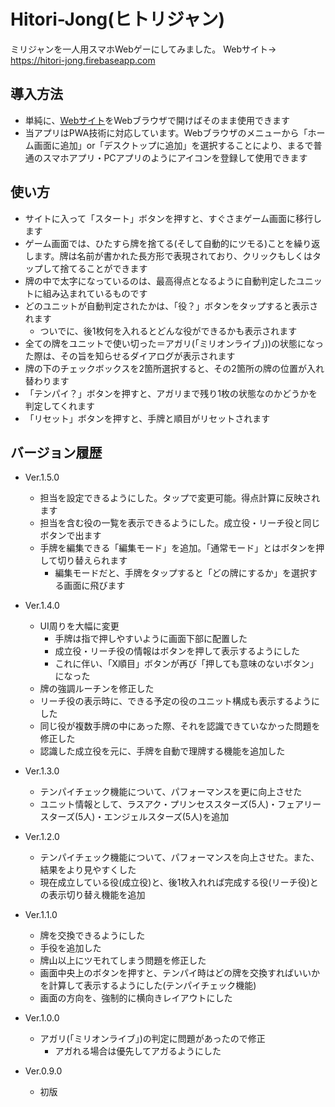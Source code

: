 # Hitori-Jong(ヒトリジャン)
ミリジャンを一人用スマホWebゲーにしてみました。
Webサイト→ https://hitori-jong.firebaseapp.com

## 導入方法

- 単純に、[Webサイト](https://hitori-jong.firebaseapp.com)をWebブラウザで開けばそのまま使用できます
- 当アプリはPWA技術に対応しています。Webブラウザのメニューから「ホーム画面に追加」or「デスクトップに追加」を選択することにより、まるで普通のスマホアプリ・PCアプリのようにアイコンを登録して使用できます

## 使い方

- サイトに入って「スタート」ボタンを押すと、すぐさまゲーム画面に移行します
- ゲーム画面では、ひたすら牌を捨てる(そして自動的にツモる)ことを繰り返します。牌は名前が書かれた長方形で表現されており、クリックもしくはタップして捨てることができます
- 牌の中で太字になっているのは、最高得点となるように自動判定したユニットに組み込まれているものです
- どのユニットが自動判定されたかは、「役？」ボタンをタップすると表示されます
  - ついでに、後1枚何を入れるとどんな役ができるかも表示されます
- 全ての牌をユニットで使い切った＝アガリ(「ミリオンライブ」))の状態になった際は、その旨を知らせるダイアログが表示されます
- 牌の下のチェックボックスを2箇所選択すると、その2箇所の牌の位置が入れ替わります
- 「テンパイ？」ボタンを押すと、アガリまで残り1枚の状態なのかどうかを判定してくれます
- 「リセット」ボタンを押すと、手牌と順目がリセットされます

## バージョン履歴

- Ver.1.5.0
  - 担当を設定できるようにした。タップで変更可能。得点計算に反映されます
  - 担当を含む役の一覧を表示できるようにした。成立役・リーチ役と同じボタンで出ます
  - 手牌を編集できる「編集モード」を追加。「通常モード」とはボタンを押して切り替えられます
    - 編集モードだと、手牌をタップすると「どの牌にするか」を選択する画面に飛びます

- Ver.1.4.0
  - UI周りを大幅に変更
    - 手牌は指で押しやすいように画面下部に配置した
    - 成立役・リーチ役の情報はボタンを押して表示するようにした
    - これに伴い、「X順目」ボタンが再び「押しても意味のないボタン」になった
  - 牌の強調ルーチンを修正した
  - リーチ役の表示時に、できる予定の役のユニット構成も表示するようにした
  - 同じ役が複数手牌の中にあった際、それを認識できていなかった問題を修正した
  - 認識した成立役を元に、手牌を自動で理牌する機能を追加した

- Ver.1.3.0
  -  テンパイチェック機能について、パフォーマンスを更に向上させた
  - ユニット情報として、ラスアク・プリンセススターズ(5人)・フェアリースターズ(5人)・エンジェルスターズ(5人)を追加

- Ver.1.2.0
  - テンパイチェック機能について、パフォーマンスを向上させた。また、結果をより見やすくした
  - 現在成立している役(成立役)と、後1枚入れれば完成する役(リーチ役)との表示切り替え機能を追加

- Ver.1.1.0
  - 牌を交換できるようにした
  - 手役を追加した
  - 牌山以上にツモれてしまう問題を修正した
  - 画面中央上のボタンを押すと、テンパイ時はどの牌を交換すればいいかを計算して表示するようにした(テンパイチェック機能)
  - 画面の方向を、強制的に横向きレイアウトにした

- Ver.1.0.0
  - アガリ(「ミリオンライブ」)の判定に問題があったので修正
    - アガれる場合は優先してアガるようにした

- Ver.0.9.0
  - 初版
